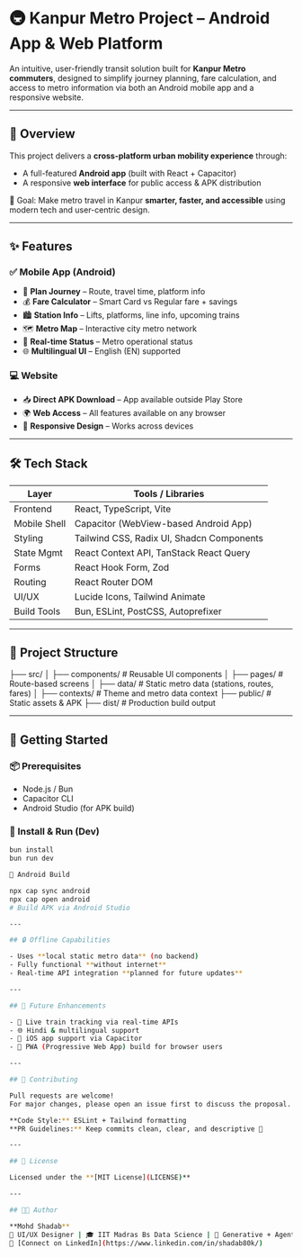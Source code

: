 # 🚇 Kanpur Metro Project – Android App & Web Platform

An intuitive, user-friendly transit solution built for **Kanpur Metro commuters**, designed to simplify journey planning, fare calculation, and access to metro information via both an Android mobile app and a responsive website.

---

## 📱 Overview

This project delivers a **cross-platform urban mobility experience** through:
- A full-featured **Android app** (built with React + Capacitor)
- A responsive **web interface** for public access & APK distribution

🎯 Goal: Make metro travel in Kanpur **smarter, faster, and accessible** using modern tech and user-centric design.

---

## ✨ Features

### ✅ Mobile App (Android)
- 🚉 **Plan Journey** – Route, travel time, platform info
- 💰 **Fare Calculator** – Smart Card vs Regular fare + savings
- 🏙️ **Station Info** – Lifts, platforms, line info, upcoming trains
- 🗺️ **Metro Map** – Interactive city metro network
- 📢 **Real-time Status** – Metro operational status
- 🌐 **Multilingual UI** – English (EN) supported

### 💻 Website
- 📥 **Direct APK Download** – App available outside Play Store
- 🌍 **Web Access** – All features available on any browser
- 🧭 **Responsive Design** – Works across devices

---

## 🛠️ Tech Stack

| Layer         | Tools / Libraries                          |
|---------------|---------------------------------------------|
| Frontend      | React, TypeScript, Vite                     |
| Mobile Shell  | Capacitor (WebView-based Android App)       |
| Styling       | Tailwind CSS, Radix UI, Shadcn Components   |
| State Mgmt    | React Context API, TanStack React Query     |
| Forms         | React Hook Form, Zod                        |
| Routing       | React Router DOM                            |
| UI/UX         | Lucide Icons, Tailwind Animate              |
| Build Tools   | Bun, ESLint, PostCSS, Autoprefixer          |

---

## 📁 Project Structure

├── src/
│ ├── components/ # Reusable UI components
│ ├── pages/ # Route-based screens
│ ├── data/ # Static metro data (stations, routes, fares)
│ ├── contexts/ # Theme and metro data context
├── public/ # Static assets & APK
├── dist/ # Production build output


---

## 🚀 Getting Started

### 📦 Prerequisites
- Node.js / Bun
- Capacitor CLI
- Android Studio (for APK build)

### 🔧 Install & Run (Dev)
```bash
bun install
bun run dev

📱 Android Build

npx cap sync android
npx cap open android
# Build APK via Android Studio

---

## 🔒 Offline Capabilities

- Uses **local static metro data** (no backend)
- Fully functional **without internet**
- Real-time API integration **planned for future updates**

---

## 🧠 Future Enhancements

- 🚆 Live train tracking via real-time APIs
- 🌐 Hindi & multilingual support
- 🍏 iOS app support via Capacitor
- 📱 PWA (Progressive Web App) build for browser users

---

## 🤝 Contributing

Pull requests are welcome!  
For major changes, please open an issue first to discuss the proposal.

**Code Style:** ESLint + Tailwind formatting  
**PR Guidelines:** Keep commits clean, clear, and descriptive 💬

---

## 📜 License

Licensed under the **[MIT License](LICENSE)**

---

## 👨‍💻 Author

**Mohd Shadab**  
🎨 UI/UX Designer | 🎓 IIT Madras Bs Data Science | 🤖 Generative + Agentic AI Enthusiast  
🔗 [Connect on LinkedIn](https://www.linkedin.com/in/shadab80k/)

